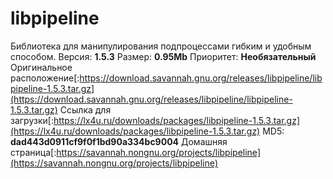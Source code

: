 # libpipeline
Библиотека для манипулирования подпроцессами гибким и удобным способом.
Версия: **1.5.3**
Размер: **0.95Mb**
Приоритет: **Необязательный**
Оригинальное расположение[:https://download.savannah.gnu.org/releases/libpipeline/libpipeline-1.5.3.tar.gz](https://download.savannah.gnu.org/releases/libpipeline/libpipeline-1.5.3.tar.gz)
Ссылка для загрузки[:https://lx4u.ru/downloads/packages/libpipeline-1.5.3.tar.gz](https://lx4u.ru/downloads/packages/libpipeline-1.5.3.tar.gz)
MD5: **dad443d0911cf9f0f1bd90a334bc9004**
Домашняя страница[:https://savannah.nongnu.org/projects/libpipeline](https://savannah.nongnu.org/projects/libpipeline)